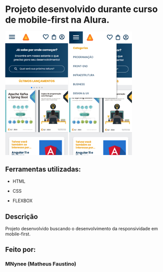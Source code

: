 # Projeto desenvolvido durante curso de mobile-first na Alura.

<img src="src/img/ImagemReadme.png" width="200px"> <img src="src/img/Imagem2Readme.png" width="200px">

## Ferramentas utilizadas:

* HTML

* CSS

* FLEXBOX

## Descrição

Projeto desenvolvido buscando o desenvolvimento da responsividade em mobile-first.

## Feito por:

### MNynee (Matheus Faustino)